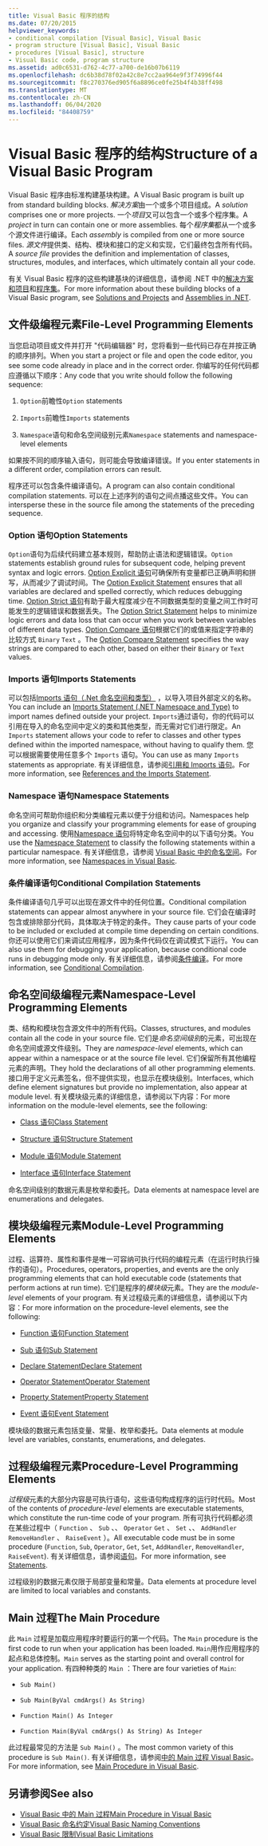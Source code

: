 ```yaml
---
title: Visual Basic 程序的结构
ms.date: 07/20/2015
helpviewer_keywords:
- conditional compilation [Visual Basic], Visual Basic
- program structure [Visual Basic], Visual Basic
- procedures [Visual Basic], structure
- Visual Basic code, program structure
ms.assetid: ad0c6531-d762-4c77-a700-de16b07b6119
ms.openlocfilehash: dc6b38d78f02a42c8e7cc2aa964e9f3f74996f44
ms.sourcegitcommit: f8c270376ed905f6a8896ce0fe25b4f4b38ff498
ms.translationtype: MT
ms.contentlocale: zh-CN
ms.lasthandoff: 06/04/2020
ms.locfileid: "84408759"
---
```

# <a name="structure-of-a-visual-basic-program"></a><span data-ttu-id="9e7ab-102">Visual Basic 程序的结构</span><span class="sxs-lookup"><span data-stu-id="9e7ab-102">Structure of a Visual Basic Program</span></span>
<span data-ttu-id="9e7ab-103">Visual Basic 程序由标准构建基块构建。</span><span class="sxs-lookup"><span data-stu-id="9e7ab-103">A Visual Basic program is built up from standard building blocks.</span></span> <span data-ttu-id="9e7ab-104">*解决方案*由一个或多个项目组成。</span><span class="sxs-lookup"><span data-stu-id="9e7ab-104">A *solution* comprises one or more projects.</span></span> <span data-ttu-id="9e7ab-105">一个*项目*又可以包含一个或多个程序集。</span><span class="sxs-lookup"><span data-stu-id="9e7ab-105">A *project* in turn can contain one or more assemblies.</span></span> <span data-ttu-id="9e7ab-106">每个*程序集*都从一个或多个源文件进行编译。</span><span class="sxs-lookup"><span data-stu-id="9e7ab-106">Each *assembly* is compiled from one or more source files.</span></span> <span data-ttu-id="9e7ab-107">*源文件*提供类、结构、模块和接口的定义和实现，它们最终包含所有代码。</span><span class="sxs-lookup"><span data-stu-id="9e7ab-107">A *source file* provides the definition and implementation of classes, structures, modules, and interfaces, which ultimately contain all your code.</span></span>  
  
 <span data-ttu-id="9e7ab-108">有关 Visual Basic 程序的这些构建基块的详细信息，请参阅 .NET 中的[解决方案和项目](/visualstudio/ide/solutions-and-projects-in-visual-studio)和[程序集](../../../standard/assembly/index.md)。</span><span class="sxs-lookup"><span data-stu-id="9e7ab-108">For more information about these building blocks of a Visual Basic program, see [Solutions and Projects](/visualstudio/ide/solutions-and-projects-in-visual-studio) and [Assemblies in .NET](../../../standard/assembly/index.md).</span></span>  
  
## <a name="file-level-programming-elements"></a><span data-ttu-id="9e7ab-109">文件级编程元素</span><span class="sxs-lookup"><span data-stu-id="9e7ab-109">File-Level Programming Elements</span></span>  
 <span data-ttu-id="9e7ab-110">当您启动项目或文件并打开 "代码编辑器" 时，您将看到一些代码已存在并按正确的顺序排列。</span><span class="sxs-lookup"><span data-stu-id="9e7ab-110">When you start a project or file and open the code editor, you see some code already in place and in the correct order.</span></span> <span data-ttu-id="9e7ab-111">你编写的任何代码都应遵循以下顺序：</span><span class="sxs-lookup"><span data-stu-id="9e7ab-111">Any code that you write should follow the following sequence:</span></span>  
  
1. <span data-ttu-id="9e7ab-112">`Option`前瞻性</span><span class="sxs-lookup"><span data-stu-id="9e7ab-112">`Option` statements</span></span>  
  
2. <span data-ttu-id="9e7ab-113">`Imports`前瞻性</span><span class="sxs-lookup"><span data-stu-id="9e7ab-113">`Imports` statements</span></span>  
  
3. <span data-ttu-id="9e7ab-114">`Namespace`语句和命名空间级别元素</span><span class="sxs-lookup"><span data-stu-id="9e7ab-114">`Namespace` statements and namespace-level elements</span></span>  
  
 <span data-ttu-id="9e7ab-115">如果按不同的顺序输入语句，则可能会导致编译错误。</span><span class="sxs-lookup"><span data-stu-id="9e7ab-115">If you enter statements in a different order, compilation errors can result.</span></span>  
  
 <span data-ttu-id="9e7ab-116">程序还可以包含条件编译语句。</span><span class="sxs-lookup"><span data-stu-id="9e7ab-116">A program can also contain conditional compilation statements.</span></span> <span data-ttu-id="9e7ab-117">可以在上述序列的语句之间点播这些文件。</span><span class="sxs-lookup"><span data-stu-id="9e7ab-117">You can intersperse these in the source file among the statements of the preceding sequence.</span></span>  
  
### <a name="option-statements"></a><span data-ttu-id="9e7ab-118">Option 语句</span><span class="sxs-lookup"><span data-stu-id="9e7ab-118">Option Statements</span></span>  
 <span data-ttu-id="9e7ab-119">`Option`语句为后续代码建立基本规则，帮助防止语法和逻辑错误。</span><span class="sxs-lookup"><span data-stu-id="9e7ab-119">`Option` statements establish ground rules for subsequent code, helping prevent syntax and logic errors.</span></span> <span data-ttu-id="9e7ab-120">[Option Explicit 语句](../../language-reference/statements/option-explicit-statement.md)可确保所有变量都已正确声明和拼写，从而减少了调试时间。</span><span class="sxs-lookup"><span data-stu-id="9e7ab-120">The [Option Explicit Statement](../../language-reference/statements/option-explicit-statement.md) ensures that all variables are declared and spelled correctly, which reduces debugging time.</span></span> <span data-ttu-id="9e7ab-121">[Option Strict 语句](../../language-reference/statements/option-strict-statement.md)有助于最大程度减少在不同数据类型的变量之间工作时可能发生的逻辑错误和数据丢失。</span><span class="sxs-lookup"><span data-stu-id="9e7ab-121">The [Option Strict Statement](../../language-reference/statements/option-strict-statement.md) helps to minimize logic errors and data loss that can occur when you work between variables of different data types.</span></span> <span data-ttu-id="9e7ab-122">[Option Compare 语句](../../language-reference/statements/option-compare-statement.md)根据它们的或值来指定字符串的比较方式 `Binary` `Text` 。</span><span class="sxs-lookup"><span data-stu-id="9e7ab-122">The [Option Compare Statement](../../language-reference/statements/option-compare-statement.md) specifies the way strings are compared to each other, based on either their `Binary` or `Text` values.</span></span>  
  
### <a name="imports-statements"></a><span data-ttu-id="9e7ab-123">Imports 语句</span><span class="sxs-lookup"><span data-stu-id="9e7ab-123">Imports Statements</span></span>  
 <span data-ttu-id="9e7ab-124">可以包括[Imports 语句（.Net 命名空间和类型）](../../language-reference/statements/imports-statement-net-namespace-and-type.md) ，以导入项目外部定义的名称。</span><span class="sxs-lookup"><span data-stu-id="9e7ab-124">You can include an [Imports Statement (.NET Namespace and Type)](../../language-reference/statements/imports-statement-net-namespace-and-type.md) to import names defined outside your project.</span></span> <span data-ttu-id="9e7ab-125">`Imports`通过语句，你的代码可以引用在导入的命名空间中定义的类和其他类型，而无需对它们进行限定。</span><span class="sxs-lookup"><span data-stu-id="9e7ab-125">An `Imports` statement allows your code to refer to classes and other types defined within the imported namespace, without having to qualify them.</span></span> <span data-ttu-id="9e7ab-126">您可以根据需要使用任意多个 `Imports` 语句。</span><span class="sxs-lookup"><span data-stu-id="9e7ab-126">You can use as many `Imports` statements as appropriate.</span></span> <span data-ttu-id="9e7ab-127">有关详细信息，请参阅[引用和 Imports 语句](references-and-the-imports-statement.md)。</span><span class="sxs-lookup"><span data-stu-id="9e7ab-127">For more information, see [References and the Imports Statement](references-and-the-imports-statement.md).</span></span>  
  
### <a name="namespace-statements"></a><span data-ttu-id="9e7ab-128">Namespace 语句</span><span class="sxs-lookup"><span data-stu-id="9e7ab-128">Namespace Statements</span></span>  
 <span data-ttu-id="9e7ab-129">命名空间可帮助你组织和分类编程元素以便于分组和访问。</span><span class="sxs-lookup"><span data-stu-id="9e7ab-129">Namespaces help you organize and classify your programming elements for ease of grouping and accessing.</span></span> <span data-ttu-id="9e7ab-130">使用[Namespace 语句](../../language-reference/statements/namespace-statement.md)将特定命名空间中的以下语句分类。</span><span class="sxs-lookup"><span data-stu-id="9e7ab-130">You use the [Namespace Statement](../../language-reference/statements/namespace-statement.md) to classify the following statements within a particular namespace.</span></span> <span data-ttu-id="9e7ab-131">有关详细信息，请参阅 [Visual Basic 中的命名空间](namespaces.md)。</span><span class="sxs-lookup"><span data-stu-id="9e7ab-131">For more information, see [Namespaces in Visual Basic](namespaces.md).</span></span>  
  
### <a name="conditional-compilation-statements"></a><span data-ttu-id="9e7ab-132">条件编译语句</span><span class="sxs-lookup"><span data-stu-id="9e7ab-132">Conditional Compilation Statements</span></span>  
 <span data-ttu-id="9e7ab-133">条件编译语句几乎可以出现在源文件中的任何位置。</span><span class="sxs-lookup"><span data-stu-id="9e7ab-133">Conditional compilation statements can appear almost anywhere in your source file.</span></span> <span data-ttu-id="9e7ab-134">它们会在编译时包含或排除部分代码，具体取决于特定的条件。</span><span class="sxs-lookup"><span data-stu-id="9e7ab-134">They cause parts of your code to be included or excluded at compile time depending on certain conditions.</span></span> <span data-ttu-id="9e7ab-135">你还可以使用它们来调试应用程序，因为条件代码仅在调试模式下运行。</span><span class="sxs-lookup"><span data-stu-id="9e7ab-135">You can also use them for debugging your application, because conditional code runs in debugging mode only.</span></span> <span data-ttu-id="9e7ab-136">有关详细信息，请参阅[条件编译](conditional-compilation.md)。</span><span class="sxs-lookup"><span data-stu-id="9e7ab-136">For more information, see [Conditional Compilation](conditional-compilation.md).</span></span>  
  
## <a name="namespace-level-programming-elements"></a><span data-ttu-id="9e7ab-137">命名空间级编程元素</span><span class="sxs-lookup"><span data-stu-id="9e7ab-137">Namespace-Level Programming Elements</span></span>  
 <span data-ttu-id="9e7ab-138">类、结构和模块包含源文件中的所有代码。</span><span class="sxs-lookup"><span data-stu-id="9e7ab-138">Classes, structures, and modules contain all the code in your source file.</span></span> <span data-ttu-id="9e7ab-139">它们是*命名空间级别*的元素，可出现在命名空间或源文件级别。</span><span class="sxs-lookup"><span data-stu-id="9e7ab-139">They are *namespace-level* elements, which can appear within a namespace or at the source file level.</span></span> <span data-ttu-id="9e7ab-140">它们保留所有其他编程元素的声明。</span><span class="sxs-lookup"><span data-stu-id="9e7ab-140">They hold the declarations of all other programming elements.</span></span> <span data-ttu-id="9e7ab-141">接口用于定义元素签名，但不提供实现，也显示在模块级别。</span><span class="sxs-lookup"><span data-stu-id="9e7ab-141">Interfaces, which define element signatures but provide no implementation, also appear at module level.</span></span> <span data-ttu-id="9e7ab-142">有关模块级元素的详细信息，请参阅以下内容：</span><span class="sxs-lookup"><span data-stu-id="9e7ab-142">For more information on the module-level elements, see the following:</span></span>  
  
- [<span data-ttu-id="9e7ab-143">Class 语句</span><span class="sxs-lookup"><span data-stu-id="9e7ab-143">Class Statement</span></span>](../../language-reference/statements/class-statement.md)  
  
- [<span data-ttu-id="9e7ab-144">Structure 语句</span><span class="sxs-lookup"><span data-stu-id="9e7ab-144">Structure Statement</span></span>](../../language-reference/statements/structure-statement.md)  
  
- [<span data-ttu-id="9e7ab-145">Module 语句</span><span class="sxs-lookup"><span data-stu-id="9e7ab-145">Module Statement</span></span>](../../language-reference/statements/module-statement.md)  
  
- [<span data-ttu-id="9e7ab-146">Interface 语句</span><span class="sxs-lookup"><span data-stu-id="9e7ab-146">Interface Statement</span></span>](../../language-reference/statements/interface-statement.md)  
  
 <span data-ttu-id="9e7ab-147">命名空间级别的数据元素是枚举和委托。</span><span class="sxs-lookup"><span data-stu-id="9e7ab-147">Data elements at namespace level are enumerations and delegates.</span></span>  
  
## <a name="module-level-programming-elements"></a><span data-ttu-id="9e7ab-148">模块级编程元素</span><span class="sxs-lookup"><span data-stu-id="9e7ab-148">Module-Level Programming Elements</span></span>  
 <span data-ttu-id="9e7ab-149">过程、运算符、属性和事件是唯一可容纳可执行代码的编程元素（在运行时执行操作的语句）。</span><span class="sxs-lookup"><span data-stu-id="9e7ab-149">Procedures, operators, properties, and events are the only programming elements that can hold executable code (statements that perform actions at run time).</span></span> <span data-ttu-id="9e7ab-150">它们是程序的*模块级*元素。</span><span class="sxs-lookup"><span data-stu-id="9e7ab-150">They are the *module-level* elements of your program.</span></span> <span data-ttu-id="9e7ab-151">有关过程级元素的详细信息，请参阅以下内容：</span><span class="sxs-lookup"><span data-stu-id="9e7ab-151">For more information on the procedure-level elements, see the following:</span></span>  
  
- [<span data-ttu-id="9e7ab-152">Function 语句</span><span class="sxs-lookup"><span data-stu-id="9e7ab-152">Function Statement</span></span>](../../language-reference/statements/function-statement.md)  
  
- [<span data-ttu-id="9e7ab-153">Sub 语句</span><span class="sxs-lookup"><span data-stu-id="9e7ab-153">Sub Statement</span></span>](../../language-reference/statements/sub-statement.md)  
  
- [<span data-ttu-id="9e7ab-154">Declare Statement</span><span class="sxs-lookup"><span data-stu-id="9e7ab-154">Declare Statement</span></span>](../../language-reference/statements/declare-statement.md)  
  
- [<span data-ttu-id="9e7ab-155">Operator Statement</span><span class="sxs-lookup"><span data-stu-id="9e7ab-155">Operator Statement</span></span>](../../language-reference/statements/operator-statement.md)  
  
- [<span data-ttu-id="9e7ab-156">Property Statement</span><span class="sxs-lookup"><span data-stu-id="9e7ab-156">Property Statement</span></span>](../../language-reference/statements/property-statement.md)  
  
- [<span data-ttu-id="9e7ab-157">Event 语句</span><span class="sxs-lookup"><span data-stu-id="9e7ab-157">Event Statement</span></span>](../../language-reference/statements/event-statement.md)  
  
 <span data-ttu-id="9e7ab-158">模块级的数据元素包括变量、常量、枚举和委托。</span><span class="sxs-lookup"><span data-stu-id="9e7ab-158">Data elements at module level are variables, constants, enumerations, and delegates.</span></span>  
  
## <a name="procedure-level-programming-elements"></a><span data-ttu-id="9e7ab-159">过程级编程元素</span><span class="sxs-lookup"><span data-stu-id="9e7ab-159">Procedure-Level Programming Elements</span></span>  
 <span data-ttu-id="9e7ab-160">*过程级*元素的大部分内容是可执行语句，这些语句构成程序的运行时代码。</span><span class="sxs-lookup"><span data-stu-id="9e7ab-160">Most of the contents of *procedure-level* elements are executable statements, which constitute the run-time code of your program.</span></span> <span data-ttu-id="9e7ab-161">所有可执行代码都必须在某些过程中（ `Function` 、 `Sub` 、、 `Operator` `Get` 、 `Set` 、、 `AddHandler` `RemoveHandler` 、 `RaiseEvent` ）。</span><span class="sxs-lookup"><span data-stu-id="9e7ab-161">All executable code must be in some procedure (`Function`, `Sub`, `Operator`, `Get`, `Set`, `AddHandler`, `RemoveHandler`, `RaiseEvent`).</span></span> <span data-ttu-id="9e7ab-162">有关详细信息，请参阅[语句](../language-features/statements.md)。</span><span class="sxs-lookup"><span data-stu-id="9e7ab-162">For more information, see [Statements](../language-features/statements.md).</span></span>  
  
 <span data-ttu-id="9e7ab-163">过程级别的数据元素仅限于局部变量和常量。</span><span class="sxs-lookup"><span data-stu-id="9e7ab-163">Data elements at procedure level are limited to local variables and constants.</span></span>  
  
## <a name="the-main-procedure"></a><span data-ttu-id="9e7ab-164">Main 过程</span><span class="sxs-lookup"><span data-stu-id="9e7ab-164">The Main Procedure</span></span>  
 <span data-ttu-id="9e7ab-165">此 `Main` 过程是加载应用程序时要运行的第一个代码。</span><span class="sxs-lookup"><span data-stu-id="9e7ab-165">The `Main` procedure is the first code to run when your application has been loaded.</span></span> <span data-ttu-id="9e7ab-166">`Main`用作应用程序的起点和总体控制。</span><span class="sxs-lookup"><span data-stu-id="9e7ab-166">`Main` serves as the starting point and overall control for your application.</span></span> <span data-ttu-id="9e7ab-167">有四种种类的 `Main` ：</span><span class="sxs-lookup"><span data-stu-id="9e7ab-167">There are four varieties of `Main`:</span></span>  
  
- `Sub Main()`  
  
- `Sub Main(ByVal cmdArgs() As String)`  
  
- `Function Main() As Integer`  
  
- `Function Main(ByVal cmdArgs() As String) As Integer`  
  
 <span data-ttu-id="9e7ab-168">此过程最常见的方法是 `Sub Main()` 。</span><span class="sxs-lookup"><span data-stu-id="9e7ab-168">The most common variety of this procedure is `Sub Main()`.</span></span> <span data-ttu-id="9e7ab-169">有关详细信息，请参阅[中的 Main 过程 Visual Basic](main-procedure.md)。</span><span class="sxs-lookup"><span data-stu-id="9e7ab-169">For more information, see [Main Procedure in Visual Basic](main-procedure.md).</span></span>  
  
## <a name="see-also"></a><span data-ttu-id="9e7ab-170">另请参阅</span><span class="sxs-lookup"><span data-stu-id="9e7ab-170">See also</span></span>

- [<span data-ttu-id="9e7ab-171">Visual Basic 中的 Main 过程</span><span class="sxs-lookup"><span data-stu-id="9e7ab-171">Main Procedure in Visual Basic</span></span>](main-procedure.md)
- [<span data-ttu-id="9e7ab-172">Visual Basic 命名约定</span><span class="sxs-lookup"><span data-stu-id="9e7ab-172">Visual Basic Naming Conventions</span></span>](naming-conventions.md)
- [<span data-ttu-id="9e7ab-173">Visual Basic 限制</span><span class="sxs-lookup"><span data-stu-id="9e7ab-173">Visual Basic Limitations</span></span>](limitations.md)
